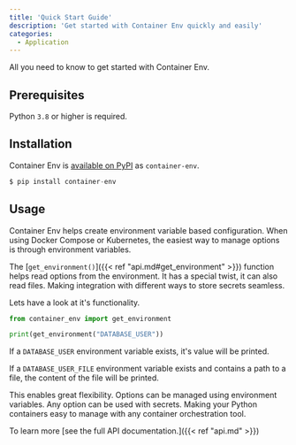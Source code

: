 ```yaml
---
title: 'Quick Start Guide'
description: 'Get started with Container Env quickly and easily'
categories:
  - Application
---
```


All you need to know to get started with Container Env.

## Prerequisites

Python `3.8` or higher is required.

## Installation

Container Env is [available on PyPI](https://pypi.org/project/container-env/)
as `container-env`.

```s
$ pip install container-env
```

## Usage

Container Env helps create environment variable based configuration.
When using Docker Compose or Kubernetes, the easiest way to manage options is
through environment variables.

The [`get_environment()`]({{< ref "api.md#get_environment" >}})
function helps read options from the environment.
It has a special twist, it can also read files.
Making integration with different ways to store secrets seamless.

Lets have a look at it's functionality.

```python
from container_env import get_environment

print(get_environment("DATABASE_USER"))
```

If a `DATABASE_USER` environment variable exists, it's value will be printed.

If a `DATABASE_USER_FILE` environment variable exists and contains a path to a
file, the content of the file will be printed.

This enables great flexibility. Options can be managed using environment
variables. Any option can be used with secrets.
Making your Python containers easy to manage with any container orchestration
tool.

To learn more [see the full API documentation.]({{< ref "api.md" >}})

